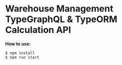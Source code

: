 # Warehouse Management TypeGraphQL & TypeORM Calculation API

**How to use:**

```
$ npm install
$ npm run start
```

